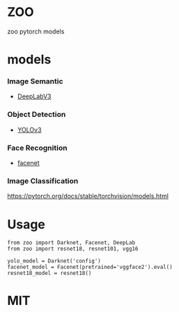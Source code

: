 # ZOO

zoo pytorch models

# models

### Image Semantic
* [DeepLabV3](https://github.com/jfzhang95/pytorch-deeplab-xception)

### Object Detection
* [YOLOv3](https://github.com/eriklindernoren/PyTorch-YOLOv3)

### Face Recognition
* [facenet](https://github.com/timesler/facenet-pytorch)

### Image Classification

https://pytorch.org/docs/stable/torchvision/models.html

# Usage

```python3
from zoo import Darknet, Facenet, DeepLab
from zoo import resnet18, resnet101, vgg16

yolo_model = Darknet('config')
facenet_model = Facenet(pretrained='vggface2').eval()
resnet18_model = resnet18()
```

# MIT

